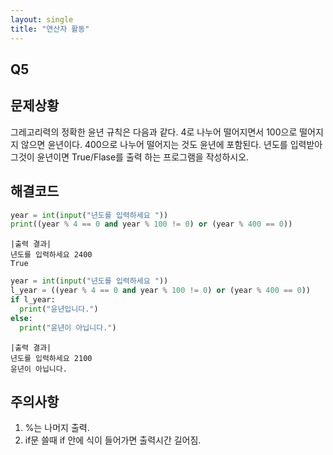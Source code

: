 ```yaml
---
layout: single
title: "연산자 활동"
---
```


## Q5
## 문제상황
그레고리력의 정확한 윤년 규칙은 다음과 같다. 4로 나누어 떨어지면서 100으로 떨어지지 않으면
윤년이다. 400으로 나누어 떨어지는 것도 윤년에 포함된다. 년도를 입력받아 그것이 윤년이면 True/Flase를 출력
하는 프로그램을 작성하시오.

## 해결코드
~~~python
year = int(input("년도를 입력하세요 "))
print((year % 4 == 0 and year % 100 != 0) or (year % 400 == 0))
~~~
~~~
|출력 결과| 
년도를 입력하세요 2400 
True
~~~
~~~python
year = int(input("년도를 입력하세요 "))
l_year = ((year % 4 == 0 and year % 100 != 0) or (year % 400 == 0))
if l_year:
  print("윤년입니다.")
else:
  print("윤년이 아닙니다.")
~~~
~~~
|출력 결과|
년도를 입력하세요 2100
윤년이 아닙니다.
~~~

## 주의사항
1. %는 나머지 출력.
2. if문 쓸때 if 안에 식이 들어가면 출력시간 길어짐.

